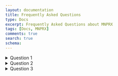 ```yaml
---
layout: documentation
title: Frequently Asked Questions
type: Docs
excerpt: Frequently Asked Questions about MNPRX
tags: [Docs, MNPRX]
comments: true
search: true
schema:
---
```


<div class="info-toggler">

<details markdown="1">
<summary>
    Question 1
</summary>
Here is the answer
</details>

<details markdown="1">
<summary>
    Question 2
</summary>
Now I can change the answer
</details>

<details markdown="1">
<summary>
    Question 3
</summary>
Yet another answer
</details>

</div>
